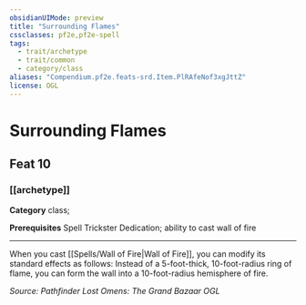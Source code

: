 ```yaml
---
obsidianUIMode: preview
title: "Surrounding Flames"
cssclasses: pf2e,pf2e-spell
tags:
  - trait/archetype
  - trait/common
  - category/class
aliases: "Compendium.pf2e.feats-srd.Item.PlRAfeNof3xgJttZ"
license: OGL
---
```

# Surrounding Flames
## Feat 10
### [[archetype]]

**Category** class; 



**Prerequisites** Spell Trickster Dedication; ability to cast wall of fire
* * *
When you cast [[Spells/Wall of Fire|Wall of Fire]], you can modify its standard effects as follows: Instead of a 5-foot-thick, 10-foot-radius ring of flame, you can form the wall into a 10-foot-radius hemisphere of fire.

*Source: Pathfinder Lost Omens: The Grand Bazaar*
*OGL*
